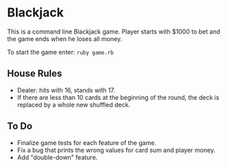 # Blackjack
This is a command line Blackjack game. Player starts with $1000 to bet and the game ends when he loses all money.

To start the game enter:
`ruby game.rb`

## House Rules
- Dealer: hits with 16, stands with 17.
- If there are less than 10 cards at the beginning of the round, the deck is replaced by a whole new shuffled deck.

## To Do
- Finalize game tests for each feature of the game.
- Fix a bug that prints the wrong values for card sum and player money.
- Add "double-down" feature.
